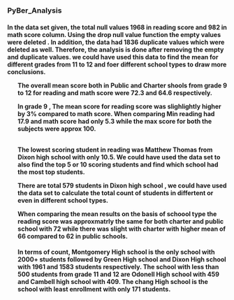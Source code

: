 <h3>PyBer_Analysis </h3>
<h4>

In the data set given, the total null values 1968 in reading score  and 982 in math score column. Using the drop null value function the empty values were deleted . In addition, the data had 1836 duplicate values which were deleted as well. Therefore, the analysis is done after removing the empty and duplicate values. we could have used this data to find the mean for different grades from 11 to 12 and foer different school types to draw more conclusions.

<ol> The overall mean score both in Public and Charter shools from grade 9 to 12 for reading and math score were 72.3 and 64.6 respectively.<br>
  
 In grade 9 , The mean score for reading score was slighlightly higher by 3% compared to math score. When comparing Min reading had 17.9 and math score had only 5.3 while the max score for both the subjects were approx 100.
  
 <br> The lowest scoring student in reading was Matthew Thomas from Dixon high school with only 10.5. We could have used the data set to also find the top 5 or 10 scoring students and find which school had the most top students.<br>
  
  There are total 579 students in Dixon high school , we could have used the data set to calculate the total count of students in differtent or even in different school types. <br>
  
  When comparing the mean results on the basis of schoool type the reading score was approxmatrly the same for both charter and public school with 72 while there was slight with charter with higher mean of 66 compared to 62 in public schools.<h4>
  
In terms of count, Montgomery High school is the only school with 2000+ students followed by Green High school and Dixon High school with 1961 and 1583 students respectively. The school with less than 500 students from grade 11 and 12 are Odonell High school with 459 and Cambell high school with 409. The chang High school is the school with least enrollment with only 171 students.
  
  

  
  </h4>
